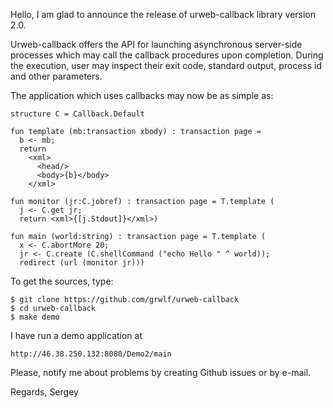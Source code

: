 Hello, I am glad to announce the release of urweb-callback library version 2.0.

Urweb-callback offers the API for launching asynchronous server-side
processes which may call the callback procedures upon completion. During the
execution, user may inspect their exit code, standard output, process id
and other parameters.

The application which uses callbacks may now be as simple as:

    structure C = Callback.Default

    fun template (mb:transaction xbody) : transaction page =
      b <- mb;
      return
        <xml>
          <head/>
          <body>{b}</body>
        </xml>

    fun monitor (jr:C.jobref) : transaction page = T.template (
      j <- C.get jr;
      return <xml>{[j.Stdout]}</xml>)

    fun main (world:string) : transaction page = T.template (
      x <- C.abortMore 20;
      jr <- C.create (C.shellCommand ("echo Hello " ^ world));
      redirect (url (monitor jr)))

To get the sources, type:

    $ git clone https://github.com/grwlf/urweb-callback
    $ cd urweb-callback
    $ make demo

I have run a demo application at

    http://46.38.250.132:8080/Demo2/main

Please, notify me about problems by creating Github issues or by e-mail.

Regards,
Sergey




